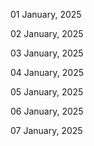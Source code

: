 01 January, 2025

02 January, 2025

03 January, 2025

04 January, 2025

05 January, 2025

06 January, 2025

07 January, 2025